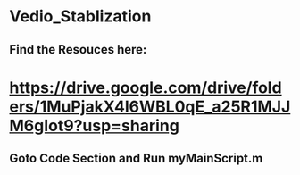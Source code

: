 # Vedio_Stablization
## Find the Resouces here:
# https://drive.google.com/drive/folders/1MuPjakX4l6WBL0qE_a25R1MJJM6gIot9?usp=sharing

## Goto Code Section and Run myMainScript.m 
